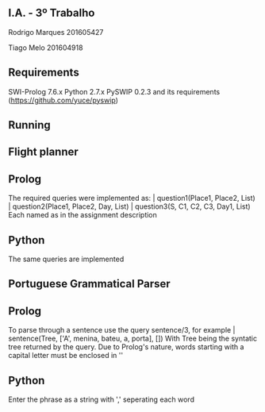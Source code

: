 
## I.A. - 3º Trabalho ###########################################################################

Rodrigo Marques 201605427

Tiago Melo 201604918

## Requirements #################################################################################

SWI-Prolog 7.6.x
Python 2.7.x
PySWIP 0.2.3 and its requirements (https://github.com/yuce/pyswip)

## Running ######################################################################################

 ## Flight planner #############################
  
  ## Prolog #################################### 
 
  The required queries were implemented as:
     | question1(Place1, Place2, List)
     | question2(Place1, Place2, Day, List)
     | question3(S, C1, C2, C3, Day1, List)
  Each named as in the assignment description

  ## Python ####################################
  
  The same queries are implemented

 ## Portuguese Grammatical Parser ##############

  ## Prolog ####################################
  
  To parse through a sentence use the query sentence/3, for example
     | sentence(Tree, ['A', menina, bateu, a, porta], [])
  With Tree being the syntatic tree returned by the query.
  Due to Prolog's nature, words starting with a capital letter must be enclosed in ''

  ## Python ####################################

  Enter the phrase as a string with ',' seperating each word
